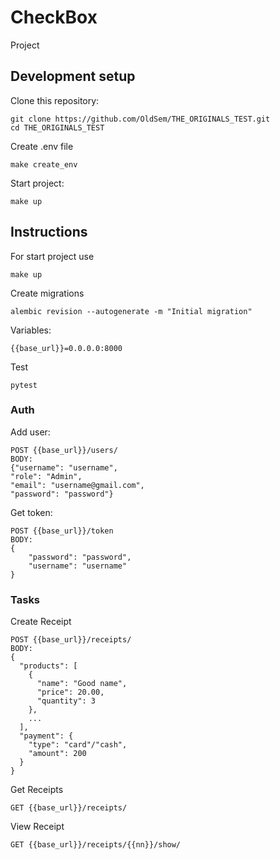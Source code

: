# CheckBox
Project

## Development setup


Clone this repository:

```
git clone https://github.com/OldSem/THE_ORIGINALS_TEST.git
cd THE_ORIGINALS_TEST
```
Create .env file
```
make create_env
```
Start project:

```
make up
```




## Instructions

For start project use  

```
make up
```

Create migrations
```
alembic revision --autogenerate -m "Initial migration"
```

Variables:
```
{{base_url}}=0.0.0.0:8000

```
Test
```
pytest

```


### Auth
Add user:
```
POST {{base_url}}/users/
BODY:
{"username": "username",
"role": "Admin",
"email": "username@gmail.com",
"password": "password"}
```
Get token:
```
POST {{base_url}}/token
BODY:
{
    "password": "password",
    "username": "username"
}
```

### Tasks

Create Receipt
```
POST {{base_url}}/receipts/
BODY:
{
  "products": [
    {
      "name": "Good name",
      "price": 20.00,
      "quantity": 3
    },
    ...
  ],
  "payment": {
    "type": "card"/"cash",
    "amount": 200
  }
}

```
Get Receipts
```
GET {{base_url}}/receipts/

```
View Receipt
```
GET {{base_url}}/receipts/{{nn}}/show/
```
